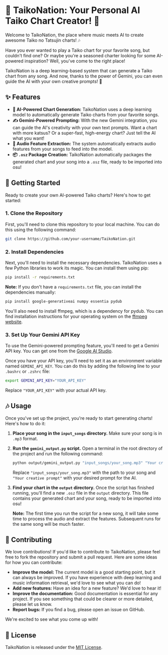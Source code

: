 # 🥁 TaikoNation: Your Personal AI Taiko Chart Creator! 🥁

Welcome to TaikoNation, the place where music meets AI to create awesome Taiko no Tatsujin charts! 🎶

Have you ever wanted to play a Taiko chart for your favorite song, but couldn't find one? Or maybe you're a seasoned charter looking for some AI-powered inspiration? Well, you've come to the right place!

TaikoNation is a deep learning-based system that can generate a Taiko chart from any song. And now, thanks to the power of Gemini, you can even guide the AI with your own creative prompts! 🚀

## ✨ Features

*   **🤖 AI-Powered Chart Generation:** TaikoNation uses a deep learning model to automatically generate Taiko charts from your favorite songs.
*   **✍️ Gemini-Powered Prompting:** With the new Gemini integration, you can guide the AI's creativity with your own text prompts. Want a chart with more katsus? Or a super-fast, high-energy chart? Just tell the AI what you want!
*   **🎤 Audio Feature Extraction:** The system automatically extracts audio features from your songs to feed into the model.
*   **📦 `.osz` Package Creation:** TaikoNation automatically packages the generated chart and your song into a `.osz` file, ready to be imported into osu!

## 🚀 Getting Started

Ready to create your own AI-powered Taiko charts? Here's how to get started:

### 1. Clone the Repository

First, you'll need to clone this repository to your local machine. You can do this using the following command:

```bash
git clone https://github.com/your-username/TaikoNation.git
```

### 2. Install Dependencies

Next, you'll need to install the necessary dependencies. TaikoNation uses a few Python libraries to work its magic. You can install them using pip:

```bash
pip install -r requirements.txt
```

**Note:** If you don't have a `requirements.txt` file, you can install the dependencies manually:

```bash
pip install google-generativeai numpy essentia pydub
```

You'll also need to install ffmpeg, which is a dependency for pydub. You can find installation instructions for your operating system on the [ffmpeg website](https://ffmpeg.org/download.html).

### 3. Set Up Your Gemini API Key

To use the Gemini-powered prompting feature, you'll need to get a Gemini API key. You can get one from the [Google AI Studio](https://aistudio.google.com/).

Once you have your API key, you'll need to set it as an environment variable named `GEMINI_API_KEY`. You can do this by adding the following line to your `.bashrc` or `.zshrc` file:

```bash
export GEMINI_API_KEY="YOUR_API_KEY"
```

Replace `"YOUR_API_KEY"` with your actual API key.

## 🎶 Usage

Once you've set up the project, you're ready to start generating charts! Here's how to do it:

1.  **Place your song in the `input_songs` directory.** Make sure your song is in `.mp3` format.

2.  **Run the `gemini_output.py` script.** Open a terminal in the root directory of the project and run the following command:

    ```bash
    python output/gemini_output.py "input_songs/your_song.mp3" "Your creative prompt"
    ```

    Replace `"input_songs/your_song.mp3"` with the path to your song and `"Your creative prompt"` with your desired prompt for the AI.

3.  **Find your chart in the `output` directory.** Once the script has finished running, you'll find a new `.osz` file in the `output` directory. This file contains your generated chart and your song, ready to be imported into osu!

    **Note:** The first time you run the script for a new song, it will take some time to process the audio and extract the features. Subsequent runs for the same song will be much faster.

## 🙌 Contributing

We love contributions! If you'd like to contribute to TaikoNation, please feel free to fork the repository and submit a pull request. Here are some ideas for how you can contribute:

*   **Improve the model:** The current model is a good starting point, but it can always be improved. If you have experience with deep learning and music information retrieval, we'd love to see what you can do!
*   **Add new features:** Have an idea for a new feature? We'd love to hear it!
*   **Improve the documentation:** Good documentation is essential for any project. If you see something that could be clearer or more detailed, please let us know.
*   **Report bugs:** If you find a bug, please open an issue on GitHub.

We're excited to see what you come up with!

## 📜 License

TaikoNation is released under the [MIT License](LICENSE).
